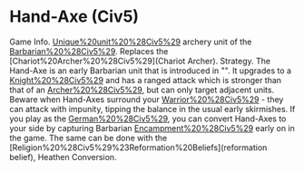 # Hand-Axe (Civ5)

Game Info.
[Unique%20unit%20%28Civ5%29](Unique) archery unit of the [Barbarian%20%28Civ5%29](Barbarians). Replaces the [Chariot%20Archer%20%28Civ5%29](Chariot Archer).
Strategy.
The Hand-Axe is an early Barbarian unit that is introduced in "". It upgrades to a [Knight%20%28Civ5%29](Knight) and has a ranged attack which is stronger than that of an [Archer%20%28Civ5%29](Archer), but can only target adjacent units. Beware when Hand-Axes surround your [Warrior%20%28Civ5%29](Warriors) - they can attack with impunity, tipping the balance in the usual early skirmishes.
If you play as the [German%20%28Civ5%29](Germans), you can convert Hand-Axes to your side by capturing Barbarian [Encampment%20%28Civ5%29](encampments) early on in the game. The same can be done with the [Religion%20%28Civ5%29%23Reformation%20Beliefs](reformation belief), Heathen Conversion.